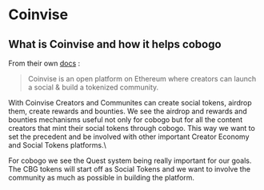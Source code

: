 # Coinvise

## What is Coinvise and how it helps cobogo

From their own [docs](https://coinvise.notion.site/About-5fb7ccf93bbe4257bde71a5be73537be) :

> Coinvise is an open platform on Ethereum where creators can launch a social & build a tokenized community.

With Coinvise Creators and Communites can create social tokens, airdrop them, create rewards and bounties. We see the airdrop and rewards and bounties mechanisms useful not only for cobogo but for all the content creators that mint their social tokens through cobogo. This way we want to set the precedent and be involved with other important Creator Economy and Social Tokens platforms.\


For cobogo we see the Quest system being really important for our goals. The CBG tokens will start off as Social Tokens and we want to involve the community as much as possible in building the platform.&#x20;

